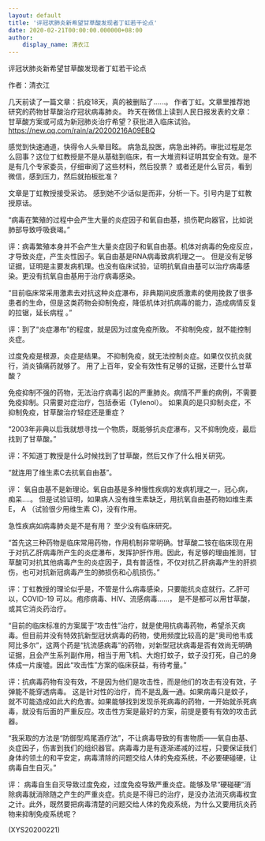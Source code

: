 ```yaml
---
layout: default
title: '评冠状肺炎新希望甘草酸发现者丁虹若干论点'
date: 2020-02-21T00:00:00.000000+08:00
author:
    display_name: 清衣江
---
```


评冠状肺炎新希望甘草酸发现者丁虹若干论点

作者：清衣江

几天前读了一篇文章：抗疫18天，真的被删贴了……。 作者丁虹。文章里推荐她研究的药物甘草酸治疗冠状病毒肺炎。 昨天在微信上读到人民日报发表的文章：甘草酸方案或可成为新冠肺炎治疗希望？获批进入临床试验。https://new.qq.com/rain/a/20200216A09EBQ

感觉到快速通道，快得令人头晕目眩。 病急乱投医，病急出神药。审批过程是怎么回事？这位丁虹教授是不是从基础到临床，有一大堆资料证明其安全有效。是不是有几个专家委员，仔细审阅了这些材料，然后投票？ 或者还是什么官员，看到微信，感到压力，然后就拍板批准？

文章是丁虹教授接受采访。 感到她不少话似是而非，分析一下。引号内是丁虹教授原话。

“病毒在繁殖的过程中会产生大量的炎症因子和氧自由基，损伤靶向器官，比如说肺部导致呼吸衰竭。”

评：病毒繁殖本身并不会产生大量炎症因子和氧自由基。机体对病毒的免疫反应，才导致炎症，产生炎性因子。氧自由基是RNA病毒致病机理之一。 但是没有足够证据，证明是主要发病机理。也没有临床试验，证明抗氧自由基可以治疗病毒感染。更没有抗氧自由基用于治疗病毒感染。

“目前临床常采用激素去对抗这种炎症瀑布，非典期间皮质激素的使用挽救了很多患者的生命，但是这类药物会抑制免疫，降低机体对抗病毒的能力，造成病情反复的拉锯，延长病程 。”

评：到了“炎症瀑布”的程度，就是因为过度免疫所致。 不抑制免疫，就不能控制炎症。

过度免疫是根源，炎症是结果。 不抑制免疫，就无法控制炎症。如果仅仅抗炎就行，消炎镇痛药就够了。 用了上百年，安全有效性有足够的证据，还要什么甘草酸？

免疫抑制不强的药物，无法治疗病毒引起的严重肺炎。病情不严重的病例，不需要免疫抑制。只需要对症治疗，包括泰诺（Tylenol）。 如果真的是只抑制炎症，不抑制免疫，甘草酸治疗轻症还是重症？

“2003年非典以后我就想寻找一个物质，既能够抗炎症瀑布，又不抑制免疫，最后找到了甘草酸。”

评：不知道丁教授是什么时候找到了甘草酸，然后又作了什么相关研究。

“就连用了维生素C去抗氧自由基”。

评： 氧自由基不是新理论。氧自由基是多种慢性疾病的发病机理之一，冠心病，痴呆....。 但是试验证明，如果病人没有维生素缺乏，用抗氧自由基药物如维生素 E， A （试验很少用维生素 C)，没有作用。

急性疾病如病毒肺炎是不是有用？ 至少没有临床研究。

“首先这三种药物是临床常用药物，作用机制非常明确。甘草酸二铵在临床现在用于对抗乙肝病毒所产生的炎症瀑布，发挥护肝作用。因此，有足够的理由推测，甘草酸可对抗其他病毒产生的炎症因子，具有普适性，不仅对抗乙肝病毒产生的肝损伤，也可对抗新冠病毒产生的肺损伤和心肌损伤。”

评：丁虹教授的理论似乎是，不管是什么病毒感染，只要能抗炎症就行。乙肝可以，COVID-19 可以。疱疹病毒、HIV、流感病毒……， 是不是都可以用甘草酸，或其它消炎药治疗。

“目前的临床标准的方案属于“攻击性”治疗，就是使用抗病毒药物，希望杀灭病毒。但目前并没有特效抗新型冠状病毒的药物，使用频度比较高的是“奥司他韦或阿比多尔”，这两个药是“抗流感病毒”的药物，对新型冠状病毒是否有效尚无明确证据，且会产生系列副作用，相当于用飞机、大炮打蚊子，蚊子没打死，自己的身体成一片废墟。因此“攻击性”方案的临床获益，有待考量。”

评：抗病毒药物有没有效，不是因为他们是攻击性，而是他们的攻击有没有效，子弹能不能穿透病毒。 这是针对性的治疗，而不是乱轰一通。如果病毒只是蚊子，就不可能造成如此大的危害。如果能够找到发现杀死病毒的药物，一开始就杀死病毒，就没有后面的严重反应。攻击性方案是最好的方案，前提是要有有效的攻击武器。

“我采取的方法是“防御型鸡尾酒疗法”，不让病毒导致的有害物质——氧自由基、炎症因子，伤害到我们的组织器官。病毒毒力是有逐渐递减的过程，只要保证我们身体的领土的和平安定，病毒清除的问题交给人体的免疫系统，不必要硬碰硬，让病毒自生自灭。”

评： 病毒自生自灭导致过度免疫，过度免疫导致严重炎症。能够及早“硬碰硬”消除病毒就消除随之产生的严重炎症。抗炎是不得已的治疗，是没办法消灭病毒权宜之计。此外，既然要把病毒清楚的问题交给人体的免疫系统，为什么又要用抗炎药物来抑制免疫系统呢？

(XYS20200221)

